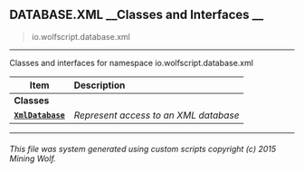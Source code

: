 ## DATABASE.XML __Classes and Interfaces __

>io.wolfscript.database.xml

---

Classes and interfaces for namespace io.wolfscript.database.xml

Item | Description   
--- | :--- 
__Classes__|
__[`XmlDatabase`](XmlDatabase.md)__ | _Represent access to an XML database_ 



---



###### This file was system generated using custom scripts copyright (c) 2015 Mining Wolf.
	

